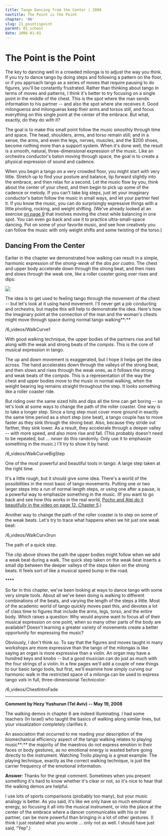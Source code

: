```yaml
---
title: Tango Dancing from the Center | 2008
navtitle: The Point is the Point
chapter: '06'
slug: 21_pointispoint
parent: 01_school
date: 2006-01-01
---
```


# The Point is the Point

The key to dancing well in a crowded milonga is to adjust the way you think.
If you try to dance tango by doing steps and following a pattern on the floor, or if you approach tango as a series of moves that require pausing to do figures, you'll be constantly frustrated.
Rather than thinking about tango in terms of moves and patterns, I think it's better to try focusing on a single point in the middle of the chest.
This is the spot where the man sends information to his partner -- and also the spot where she receives it.
Good milongueros and milongueras keep their arms and torsos still, and focus everything on this single point at the center of the embrace.
But what, exactly, do they do with it?

The goal is to make this small point follow the music smoothly through time and space.
The head, shoulders, arms, and torso remain still; and in a sense, the arms, and even the legs, nerves, muscles, and the $200 shoes, become nothing more than a support system.
When it's done well, the result is a smooth, natural, three-dimensional expression of the music.
Like an orchestra conductor's baton moving through space, the goal is to create a physical expression of sound and cadence.

When you begin a tango on a very crowded floor, you might start with very little.
Stretch up to find your posture and balance, tip forward slightly into the embrace, and then relax for a second.
Let the music flow by you, think about the center of your chest, and then begin to pick up some of the cadence or melody.
If you can't take big steps, just let your imaginary conductor's baton follow the music in small ways, and let your partner feel it.
If you know the music, you can do surprisingly expressive things with a little pivoting, rocking, and weight shifting. (We've already looked at an exercise [on page 9](/06/09_twist) that involves moving the chest while balancing in one spot.
You can even go back and use it to practice ultra-small-space dancing.
Put on some of your favorite music, and see how creatively you can follow the music with only weight shifts and some twisting of the torso.)

## Dancing From the Center

Earlier in the chapter we demonstrated how walking can result in a simple, harmonic expression of the _strong-weak_ of the _dos por cuatro_.
The chest and upper body accelerate down through the strong beat, and then rises and slows through the weak one, like a roller coaster going over rises and dips:

![](/6_pics/strongweakwalkW2.jpg)

The idea is to get used to feeling tango through the movement of the chest -- but let's look at it using hand movement.
I'll never get a job conducting and orchestra, but maybe this will help to demonstrate the idea.
Here's how the imaginary point at the connection of the man and the woman's chests might move through space during normal tango walking**:**

/6_videos/WalkCurve1

With good walking technique, the upper bodies of the partners rise and fall along with
the weak and strong beats of the _compás_.
This is the core of musical expression in tango.


The up and down movement is exaggerated, but I hope it helps get the idea across.
The hand accelerates down through the valleys of the strong beat, and then slows and rises through the weak ones, as it follows the strong and weak beats of the _compás_.
This is a representation of the way the chest and upper bodies move to the music in normal walking, when the weight bearing leg remains straight throughout the step.
It looks something like a roller coaster ride.

But riding over the same sized hills and dips all the time can get boring -- so let's look at some ways to change the path of the roller coaster.
One way is to take a longer step.
Since a long step must cover more ground in exactly the same time period as a short step (one beat), a tango couple has to move faster as they sink through the strong beat.
Also, because they stride out farther, they sink lower.
As a result, they accelerate through a deeper valley -- with more speed, and also more rise and fall. (This probably doesn't need to be repeated, but ... _never_ do this randomly.
Only use it to emphasize something in the music.) I'll try to show it by hand:

/6_videos/WalkCurveBigStep

One of the most powerful and beautiful tools in tango:  A large step taken at the right time.

It's a little rough, but it should give some idea.
There's a world of the possibilities in the most basic of tango movements.
Putting one or two larger steps into a run of normal length steps, or using one after a pause, is a powerful way to emphasize something in the music. (If you want to go back and see how this works in the real world, [Pocho and Alej do it beautifully in the video on page 12, Chapter 5](/05/27_pocho).)

Another way to change the path of the roller coaster is to step on some of the weak beats.
Let's try to trace what happens when we hit just one weak beat:

/6_videos/WalkCurv3run

The path of a quick step.

The clip above shows the path the upper bodies might follow when we add a weak beat during a walk.
The quick step taken on the weak beat inserts a small dip between the deeper valleys of the steps taken on the strong beats.
It feels sort of like a musical speed bump in the road.

\*\*\*\*

So far in this chapter, we've been looking at ways to dance tango with some very simple tools.
About all we've been doing is walking to different combinations of the beats, and varying the length of the steps a little.
Most of the academic world of tango quickly moves past this, and devotes a lot of class time to figures that include the arms, legs, torso, and the entire body.
Which raises a question: Why would anyone want to focus all of their musical expression on one point, when so many other parts of the body are available? Doesn't learning a greater variety of movements create a better opportunity for expressing the music?

Obviously, I don't think so.
To say that the figures and moves taught in many workshops are more expressive than the tango of the milongas is like saying an organ is more expressive than a violin.
An organ may have a hundred keys and knobs -- but a good musician can do just as much with the four strings of a violin.
In a few pages we'll add a couple of new things to our basic tango tools, but first, we'll examine how simply curving our harmonic walk in the restricted space of a milonga can be used to express tango _vals_ in full, three-dimensional Technicolor:

/6_videos/ChestIntroFade

-----

**Comment by Hezy Yushurun (Tel Aviv) -- May 19, 2008**

The walking demos in chapter 6 are indeed illuminating.
I had some teachers (In Israel) who taught the basics of walking along similar lines, but your visualization completely clarifies it.

An association that occurred to me reading your description of the biomechanical efficiency aspect of the tango walking relates to playing music**:** the majority of the maestros do not express emotion in their faces or body gestures, as no emotional energy is wasted before going directly to the instrument.
Watching Troilo playing is a great example.
The playing technique, exactly as the correct walking technique, is just the carrier frequency of the emotional information.

**Answer**:
Thanks for the great comment.
Sometimes when you present something it's hard to know whether it's clear or not, so it's nice to hear that the walking demos are helpful.

I use lots of sports comparisons (probably too many), but your music analogy is better.
As you said, it's like we only have so much emotional energy, so focusing it all into the musical instrument, or into the place at the center of the embrace where a dancer communicates with his or her partner, can be more powerful than bringing in a lot of other gestures.
(I think I just restated what you wrote ... only not as well.
I should have just said, "Yep".)
